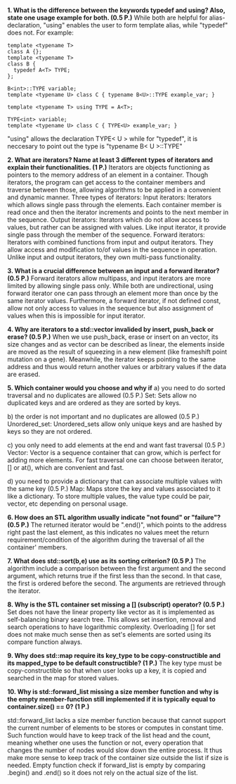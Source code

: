 **1.  What is the difference between the keywords typedef and using? Also, state one usage example for both. (0.5 P.)**
While both are helpful for alias-declaration, "using" enables the user to form template alias, while "typedef" does not. For example:
```
template <typename T> 
class A {};
template <typename T> 
class B {
  typedef A<T> TYPE;
};

B<int>::TYPE variable;
template <typename U> class C { typename B<U>::TYPE example_var; }
```
```
template <typename T> using TYPE = A<T>;

TYPE<int> variable;
template <typename U> class C { TYPE<U> example_var; }
```
"using" allows the declaration TYPE< U > while for "typedef", it is neccesary to point out the type is "typename B< U >::TYPE"
    
**2.  What are iterators? Name at least 3 different types of iterators and explain their functionalities. (1 P.)**
    Iterators are objects functioning as pointers to the memory address of an element in a container. Though iterators, the program can get access to the container members and traverse between those, allowing algorithms to be applied in a convenient and dynamic manner. 
    Three types of iterators:
    Input iterators: Iterators which allows single pass through the elements. Each container member is read once and then the iterator increments and points to the next member in the sequence.
    Output iterators: Iterators which do not allow access to values, but rather can be assigned with values. Like input iterator, it provide single pass through the member of the sequence. 
    Forward iterators: Iterators with combined functions from input and output iterators. They allow access and modification to/of values in the sequence in operation. Unlike input and output iterators, they own multi-pass functionality. 

**3.  What is a crucial difference between an input and a forward iterator? (0.5 P.)**
    Forward iterators allow multipass, and input iterators are more limited by allowing single pass only. While both are undirectional, using forward iterator one can pass through an element more than once by the same iterator values. Furthermore, a forward iterator, if not defined const, allow not only access to values in the sequence but also assignment of values when this is impossible for input iterator. 
    
**4.  Why are iterators to a std::vector invalided by insert, push_back or erase? (0.5 P.)**
    When we use push_back, erase or insert on an vector, its size changes and as vector can be described as linear, the elements inside are moved as the result of squeezing in a new element (like frameshift point mutation on a gene). Meanwhile, the iterator keeps pointing to the same address and thus would return another values or arbitrary values if the data are erased. 
    
**5.  Which container would you choose and why if**
a) you need to do sorted traversal and no duplicates are allowed (0.5 P.)
Set: Sets allow no duplicated keys and are ordered as they are sorted by keys. 

b) the order is not important and no duplicates are allowed (0.5 P.)
Unordered_set: Unordered_sets allow only unique keys and are hashed by keys so they are not ordered.
        
c) you only need to add elements at the end and want fast traversal (0.5 P.)
Vector: Vector is a sequence container that can grow, which is perfect for adding more elements. For fast traversal one can choose between iterator, [] or at(), which are convenient and fast.
        
d) you need to provide a dictionary that can associate multiple values with the same key (0.5 P.)
Map: Maps store the key and values associated to it like a dictionary. To store multiple values, the value type could be pair, vector, etc depending on personal usage. 

**6. How does an STL algorithm usually indicate "not found" or "failure"? (0.5 P.)**
    The returned iterator would be ".end()", which points to the address right past the last element, as this indicates no values meet the return requirement/condition of the algorithm  during the traversal of all the container' members.

**7.  What does std::sort(b,e) use as its sorting criterion? (0.5 P.)**
    The algorithm include a comparison between the first argument and the second argument, which returns true if the first less than the second. In that case, the first is ordered before the second. The arguments are retrieved through the iterator.
    
**8.  Why is the STL container set missing a [] (subscript) operator? (0.5 P.)**
Set does not have the linear property like vector as it is implemented as self-balancing binary search tree. This allows set insertion, removal and search operations to have logarithmic complexity. Overloading [] for set does not make much sense then as set's elements are sorted using its compare function always. 

**9. Why does std::map require its key_type to be copy-constructible and its mapped_type to be default constructible? (1 P.)**
The key type must be copy-constructible so that when user looks up a key, it is copied and searched in the map for stored values. 

**10. Why is std::forward_list missing a size member function and why is the empty member-function still implemented if it is typically equal to container.size() == 0? (1 P.)**
	
std::forward_list lacks a size member function because that cannot support the current number of elements to be stores or computes in constant time. Such function would have to keep track of the list head and the count, meaning whether one uses the function or not, every operation that changes the number of nodes would slow down the entire process. It thus make more sense to keep track of the container size outside the list if size is needed. 
Empty function check if forward_list is empty by comparing .begin() and .end() so it does not rely on the actual size of the list. 